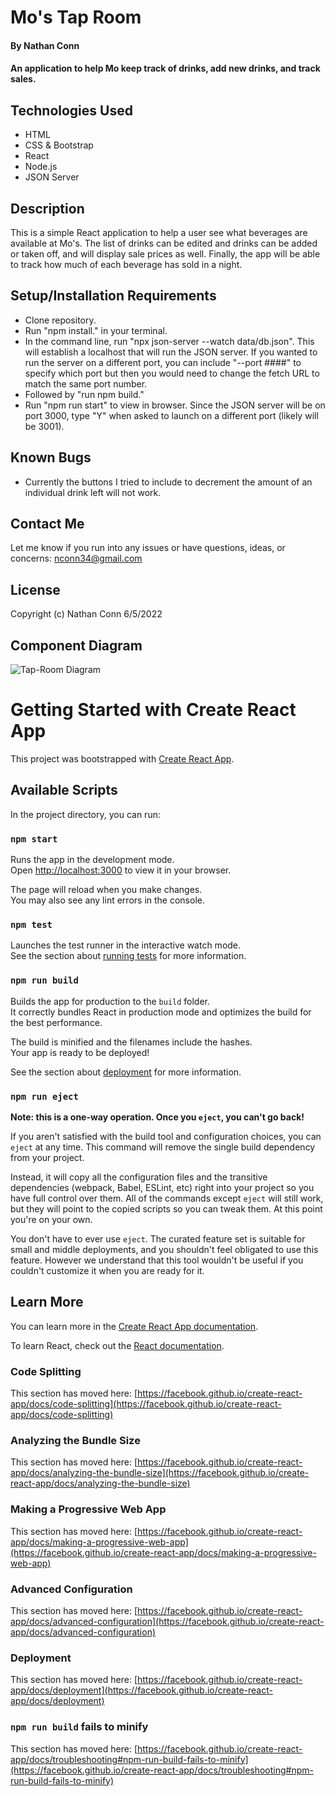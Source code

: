 # Mo's Tap Room

#### By **Nathan Conn**

#### An application to help Mo keep track of drinks, add new drinks, and track sales. 


## Technologies Used

* HTML
* CSS & Bootstrap
* React
* Node.js
* JSON Server

## Description

This is a simple React application to help a user see what beverages are available at Mo's. The list of drinks can be edited and drinks can be added or taken off, and will display sale prices as well.  Finally, the app will be able to track how much of each beverage has sold in a night.

## Setup/Installation Requirements

* Clone repository.
* Run "npm install." in your terminal.
* In the command line, run "npx json-server --watch data/db.json". This will establish a localhost that will run the JSON server. If you wanted to run the server on a different port, you can include "--port ####" to specify which port but then you would need to change the fetch URL to match the same port number.
* Followed by "run npm build."
* Run "npm run start" to view in browser. Since the JSON server will be on port 3000, type "Y" when asked to launch on a different port (likely will be 3001).

## Known Bugs

* Currently the buttons I tried to include to decrement the amount of an individual drink left will not work. 

## Contact Me

Let me know if you run into any issues or have questions, ideas, or concerns:
nconn34@gmail.com

## License

Copyright (c) Nathan Conn 6/5/2022


## Component Diagram
![Tap-Room Diagram](https://user-images.githubusercontent.com/92281134/172069033-6ff7a063-e7d1-4e85-88dd-fb84a4b2d4b8.jpg)

# Getting Started with Create React App

This project was bootstrapped with [Create React App](https://github.com/facebook/create-react-app).

## Available Scripts

In the project directory, you can run:

### `npm start`

Runs the app in the development mode.\
Open [http://localhost:3000](http://localhost:3000) to view it in your browser.

The page will reload when you make changes.\
You may also see any lint errors in the console.

### `npm test`

Launches the test runner in the interactive watch mode.\
See the section about [running tests](https://facebook.github.io/create-react-app/docs/running-tests) for more information.

### `npm run build`

Builds the app for production to the `build` folder.\
It correctly bundles React in production mode and optimizes the build for the best performance.

The build is minified and the filenames include the hashes.\
Your app is ready to be deployed!

See the section about [deployment](https://facebook.github.io/create-react-app/docs/deployment) for more information.

### `npm run eject`

**Note: this is a one-way operation. Once you `eject`, you can't go back!**

If you aren't satisfied with the build tool and configuration choices, you can `eject` at any time. This command will remove the single build dependency from your project.

Instead, it will copy all the configuration files and the transitive dependencies (webpack, Babel, ESLint, etc) right into your project so you have full control over them. All of the commands except `eject` will still work, but they will point to the copied scripts so you can tweak them. At this point you're on your own.

You don't have to ever use `eject`. The curated feature set is suitable for small and middle deployments, and you shouldn't feel obligated to use this feature. However we understand that this tool wouldn't be useful if you couldn't customize it when you are ready for it.

## Learn More

You can learn more in the [Create React App documentation](https://facebook.github.io/create-react-app/docs/getting-started).

To learn React, check out the [React documentation](https://reactjs.org/).

### Code Splitting

This section has moved here: [https://facebook.github.io/create-react-app/docs/code-splitting](https://facebook.github.io/create-react-app/docs/code-splitting)

### Analyzing the Bundle Size

This section has moved here: [https://facebook.github.io/create-react-app/docs/analyzing-the-bundle-size](https://facebook.github.io/create-react-app/docs/analyzing-the-bundle-size)

### Making a Progressive Web App

This section has moved here: [https://facebook.github.io/create-react-app/docs/making-a-progressive-web-app](https://facebook.github.io/create-react-app/docs/making-a-progressive-web-app)

### Advanced Configuration

This section has moved here: [https://facebook.github.io/create-react-app/docs/advanced-configuration](https://facebook.github.io/create-react-app/docs/advanced-configuration)

### Deployment

This section has moved here: [https://facebook.github.io/create-react-app/docs/deployment](https://facebook.github.io/create-react-app/docs/deployment)

### `npm run build` fails to minify

This section has moved here: [https://facebook.github.io/create-react-app/docs/troubleshooting#npm-run-build-fails-to-minify](https://facebook.github.io/create-react-app/docs/troubleshooting#npm-run-build-fails-to-minify)
